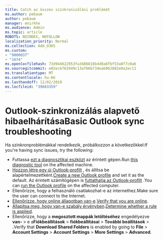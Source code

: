 ```yaml
---
title: Catch az összes szinkronizálási problémát
ms.author: pebaum
author: pebaum
manager: mnirkhe
ms.audience: Admin
ms.topic: article
ROBOTS: NOINDEX, NOFOLLOW
localization_priority: Normal
ms.collection: Adm_O365
ms.custom:
- "9000037"
- "1674"
ms.openlocfilehash: 73d944622953fa3486816b4d8a8fbf53a8f7c0a6
ms.sourcegitcommit: e02ecb762949c13af66b734eab962882e0a2ec11
ms.translationtype: MT
ms.contentlocale: hu-HU
ms.lasthandoff: 12/02/2019
ms.locfileid: "39663359"
---
```

# <a name="basic-outlook-sync-troubleshooting"></a><span data-ttu-id="087f1-102">Outlook-szinkronizálás alapvető hibaelhárítása</span><span class="sxs-lookup"><span data-stu-id="087f1-102">Basic Outlook sync troubleshooting</span></span>

<span data-ttu-id="087f1-103">Ha szinkronproblémákkal rendelkezik, próbálkozzon a következőkkel:</span><span class="sxs-lookup"><span data-stu-id="087f1-103">If you're having sync issues, try the following:</span></span>

- <span data-ttu-id="087f1-104">Futtassa [ezt a diagnosztikai eszközt](https://aka.ms/sara-outlooksendreceive) az érintett gépen.</span><span class="sxs-lookup"><span data-stu-id="087f1-104">Run [this diagnostic tool](https://aka.ms/sara-outlooksendreceive) on the affected machine.</span></span>
- <span data-ttu-id="087f1-105">[Hozzon létre egy új Outlook-profilt](https://support.office.com/article/f544c1ba-3352-4b3b-be0b-8d42a540459d) , és állítsa be alapértelmezettként.</span><span class="sxs-lookup"><span data-stu-id="087f1-105">[Create a new Outlook profile](https://support.office.com/article/f544c1ba-3352-4b3b-be0b-8d42a540459d) and set it as the default.</span></span> <span data-ttu-id="087f1-106">Az érintett számítógépen is [futtathatja az Outlook-profilt](https://aka.ms/SaRA-OutlookSetupProfile) .</span><span class="sxs-lookup"><span data-stu-id="087f1-106">You can [run the Outlook profile](https://aka.ms/SaRA-OutlookSetupProfile) on the affected computer.</span></span>
- <span data-ttu-id="087f1-107">Ellenőrizze, hogy a felhasználó csatlakozhat-e az internethez.</span><span class="sxs-lookup"><span data-stu-id="087f1-107">Make sure the user can connect to the Internet.</span></span> 
- <span data-ttu-id="087f1-108">[Ellenőrizze, hogy online állapotban van-e](https://support.office.com/article/2460e4a8-16c7-47fc-b204-b1549275aac9).</span><span class="sxs-lookup"><span data-stu-id="087f1-108">[Verify that you are online](https://support.office.com/article/2460e4a8-16c7-47fc-b204-b1549275aac9).</span></span>
- <span data-ttu-id="087f1-109">[Állapítsa meg, hogy van-e szabály érvényben](https://support.office.com/article/C24F5DEA-9465-4DF4-AD17-A50704D66C59).</span><span class="sxs-lookup"><span data-stu-id="087f1-109">[Determine whether a rule is applied](https://support.office.com/article/C24F5DEA-9465-4DF4-AD17-A50704D66C59).</span></span>
- <span data-ttu-id="087f1-110">Ellenőrizze, hogy a **megosztott mappák letöltéséhez** engedélyezve **van-** > e a**Fiókbeállítások** > **fiókbeállításai** > **További beállítások** > **.**</span><span class="sxs-lookup"><span data-stu-id="087f1-110">Verify that **Download Shared Folders** is enabled by going to **File** > **Account Settings** > **Account Settings** > **More Settings** > **Advanced**.</span></span>